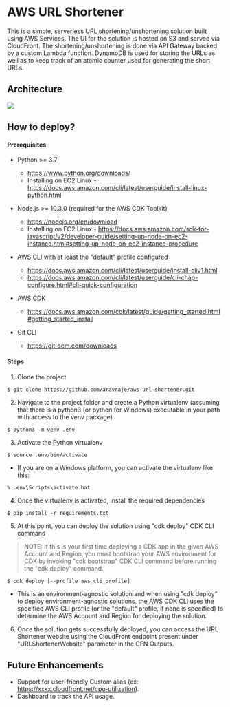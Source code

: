 
# AWS URL Shortener

This is a simple, serverless URL shortening/unshortening solution built using AWS Services. The UI for the solution is hosted on S3 and served via CloudFront. The shortening/unshortening is done via API Gateway backed by a custom Lambda function. DynamoDB is used for storing the URLs as well as to keep track of an atomic counter used for generating the short URLs.


## Architecture

<image src="images/architecture.jpeg">


## How to deploy?

#### Prerequisites

* Python >= 3.7
  * https://www.python.org/downloads/
  * Installing on EC2 Linux - https://docs.aws.amazon.com/cli/latest/userguide/install-linux-python.html

* Node.js >= 10.3.0 (required for the AWS CDK Toolkit)
  * https://nodejs.org/en/download
  * Installing on EC2 Linux - https://docs.aws.amazon.com/sdk-for-javascript/v2/developer-guide/setting-up-node-on-ec2-instance.html#setting-up-node-on-ec2-instance-procedure

* AWS CLI with at least the "default" profile configured
  * https://docs.aws.amazon.com/cli/latest/userguide/install-cliv1.html
  * https://docs.aws.amazon.com/cli/latest/userguide/cli-chap-configure.html#cli-quick-configuration

* AWS CDK
  * https://docs.aws.amazon.com/cdk/latest/guide/getting_started.html#getting_started_install

* Git CLI
  * https://git-scm.com/downloads

#### Steps

1. Clone the project

```
$ git clone https://github.com/aravraje/aws-url-shortener.git
```

2. Navigate to the project folder and create a Python virtualenv (assuming that there is a python3 (or python for Windows) executable in your path with access to the venv package)

```
$ python3 -m venv .env
```

3. Activate the Python virtualenv

```
$ source .env/bin/activate
```

  - If you are on a Windows platform, you can activate the virtualenv like this:

```
% .env\Scripts\activate.bat
```

4. Once the virtualenv is activated, install the required dependencies

```
$ pip install -r requirements.txt
```

5. At this point, you can deploy the solution using "cdk deploy" CDK CLI command

> NOTE: If this is your first time deploying a CDK app in the given AWS Account and Region, you must bootstrap your AWS environment for CDK by invoking "cdk bootstrap" CDK CLI command before running the "cdk deploy" command.

```
$ cdk deploy [--profile aws_cli_profile]
```
  - This is an environment-agnostic solution and when using "cdk deploy" to deploy environment-agnostic solutions, the AWS CDK CLI uses the specified AWS CLI profile (or the "default" profile, if none is specified) to determine the AWS Account and Region for deploying the solution.

6. Once the solution gets successfully deployed, you can access the URL Shortener website using the CloudFront endpoint present under "URLShortenerWebsite" parameter in the CFN Outputs.


## Future Enhancements

- Support for user-friendly Custom alias (ex: https://xxxx.cloudfront.net/cpu-utilization).
- Dashboard to track the API usage.